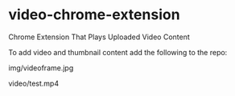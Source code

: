 # video-chrome-extension
Chrome Extension That Plays Uploaded Video Content

To add video and thumbnail content add the following to the repo: 

img/videoframe.jpg

video/test.mp4
